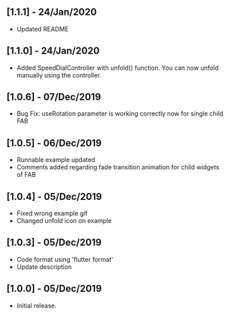 ## [1.1.1] - 24/Jan/2020

- Updated README

## [1.1.0] - 24/Jan/2020

- Added SpeedDialController with unfold() function. You can now unfold manually using the controller.

## [1.0.6] - 07/Dec/2019

- Bug Fix: useRotation parameter is working correctly now for single child FAB

## [1.0.5] - 06/Dec/2019

- Runnable example updated
- Comments added regarding fade transition animation for child widgets of FAB

## [1.0.4] - 05/Dec/2019

- Fixed wrong example gif
- Changed unfold icon on example

## [1.0.3] - 05/Dec/2019

- Code format using 'flutter format'
- Update description

## [1.0.0] - 05/Dec/2019

- Initial release.
